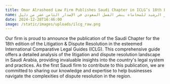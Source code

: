 ```yaml
---
title: Omar Alrasheed Law Firm Publishes Saudi Chapter in ICLG’s 18th Edition on Litigation & Dispute Resolution
name: مكتب عمر الرشيد للمحاماة ينشر الفصل السعودي في الإصدار الثامن عشر من دليل ICLG للتقاضي وتسوية المنازعات
date: 2024-12-28T16:46:00
image: /static/images/uploads/ilcg_raw.png
---
```

Our firm is proud to announce the publication of the Saudi Chapter for the 18th edition of the Litigation & Dispute Resolution in the esteemed International Comparative Legal Guides (ICLG). This comprehensive guide offers a detailed analysis of the litigation and dispute resolution landscape in Saudi Arabia, providing invaluable insights into the country's legal system and practices. As the first Saudi firm to contribute to this publication, we are committed to sharing our knowledge and expertise to help businesses navigate the complexities of dispute resolution in the region.
